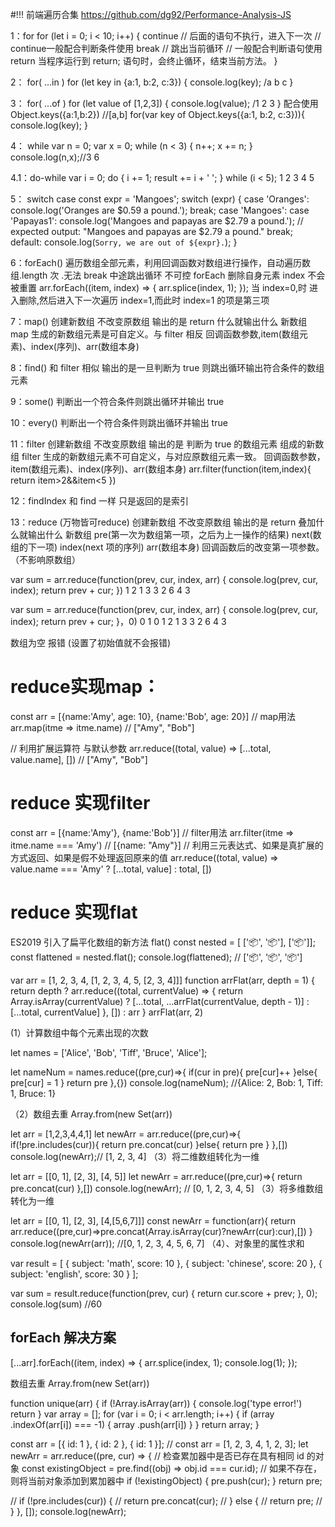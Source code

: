 #!!! 前端遍历合集
https://github.com/dg92/Performance-Analysis-JS

1：for
for (let i = 0; i < 10; i++) {
    continue // 后面的语句不执行，进入下一次 //  continue一般配合判断条件使用
    break // 跳出当前循环 // 一般配合判断语句使用
    return 当程序运行到 return; 语句时，会终止循环，结束当前方法。
}

2： for( ...in )
for (let key in {a:1, b:2, c:3}) {
console.log(key); /a b c
}

3： for( ...of )
for (let value of [1,2,3]) {
console.log(value); /1 2 3
}
配合使用 Object.keys({a:1,b:2}) //[a,b]
for(var key of Object.keys({a:1, b:2, c:3})){
console.log(key);
}

4： while
var n = 0;
var x = 0;
while (n < 3) {
n++;
x += n;
}
console.log(n,x);//3 6

4.1：do-while
var i = 0;
do {
i += 1;
result += i + ' ';
} while (i < 5); 1 2 3 4 5

5： switch case
const expr = 'Mangoes';
switch (expr) {
case 'Oranges':
console.log('Oranges are $0.59 a pound.');
break;
case 'Mangoes':
case 'Papayas1':
console.log('Mangoes and papayas are $2.79 a pound.');
// expected output: "Mangoes and papayas are $2.79 a pound."
break;
default:
console.log(`Sorry, we are out of ${expr}.`);
}

6：forEach()
遍历数组全部元素，利用回调函数对数组进行操作，自动遍历数组.length 次 .无法 break 中途跳出循环 不可控
forEach 删除自身元素 index 不会被重置
arr.forEach((item, index) => {
arr.splice(index, 1);
}); 当 index=0,时 进入删除,然后进入下一次遍历 index=1,而此时 index=1 的项是第三项

7：map()
创建新数组 不改变原数组 输出的是 return 什么就输出什么 新数组
map 生成的新数组元素是可自定义。与 filter 相反
回调函数参数,item(数组元素)、index(序列)、arr(数组本身)

8：find()
和 filter 相似 输出的是一旦判断为 true 则跳出循环输出符合条件的数组元素

9：some()
判断出一个符合条件则跳出循环并输出 true

10：every()
判断出一个符合条件则跳出循环并输出 true

11：filter
创建新数组 不改变原数组 输出的是 判断为 true 的数组元素 组成的新数组
filter 生成的新数组元素不可自定义，与对应原数组元素一致。
回调函数参数，item(数组元素)、index(序列)、arr(数组本身)
arr.filter(function(item,index){ return item>2&&item<5 })

12：findIndex 和 find 一样 只是返回的是索引

13：reduce (万物皆可reduce)
创建新数组 不改变原数组 输出的是 return 叠加什么就输出什么 新数组
pre(第一次为数组第一项，之后为上一操作的结果)
next(数组的下一项)
index(next 项的序列)
arr(数组本身)
回调函数后的改变第一项参数。（不影响原数组）

var sum = arr.reduce(function(prev, cur, index, arr) {
console.log(prev, cur, index);
return prev + cur;
})
1 2 1
3 3 2
6 4 3

var sum = arr.reduce(function(prev, cur, index, arr) {
console.log(prev, cur, index);
return prev + cur;
}，0)
0 1 0
1 2 1
3 3 2
6 4 3

数组为空 报错 (设置了初始值就不会报错)


# reduce实现map：
const arr = [{name:'Amy', age: 10}, {name:'Bob', age: 20}]
// map用法
arr.map(itme => itme.name) // ["Amy", "Bob"]

// 利用扩展运算符 与默认参数
arr.reduce((total, value) => [...total, value.name], [])
// ["Amy", "Bob"] 


# reduce 实现filter
const arr = [{name:'Amy'}, {name:'Bob'}]
// filter用法
arr.filter(itme => itme.name === 'Amy')
// [{name: "Amy"}]
// 利用三元表达式、如果是真扩展的方式返回、如果是假不处理返回原来的值
arr.reduce((total, value) => value.name === 'Amy' ? [...total, value] : total, []) 

# reduce 实现flat
ES2019 引入了扁平化数组的新方法 flat()
const nested = [ ['📦', '📦'], ['📦']];
const flattened = nested.flat();
console.log(flattened);
// ['📦', '📦', '📦']

var arr = [1, 2, 3, 4, [1, 2, 3, 4, 5, [2, 3, 4]]]
function arrFlat(arr, depth = 1) {
  return depth 
    ? arr.reduce((total, currentValue) => {
      return Array.isArray(currentValue) ? [...total, ...arrFlat(currentValue, depth - 1)] : [...total, currentValue]
    }, []) 
    : arr
}
arrFlat(arr, 2)

(1）计算数组中每个元素出现的次数

let names = ['Alice', 'Bob', 'Tiff', 'Bruce', 'Alice'];

let nameNum = names.reduce((pre,cur)=>{
if(cur in pre){
pre[cur]++
}else{
pre[cur] = 1
}
return pre
},{})
console.log(nameNum); //{Alice: 2, Bob: 1, Tiff: 1, Bruce: 1}

（2）数组去重
Array.from(new Set(arr))

let arr = [1,2,3,4,4,1]
let newArr = arr.reduce((pre,cur)=>{
if(!pre.includes(cur)){
return pre.concat(cur)
}else{
return pre
}
},[])
console.log(newArr);// [1, 2, 3, 4]
（3）将二维数组转化为一维

let arr = [[0, 1], [2, 3], [4, 5]]
let newArr = arr.reduce((pre,cur)=>{
return pre.concat(cur)
},[])
console.log(newArr); // [0, 1, 2, 3, 4, 5]
（3）将多维数组转化为一维

let arr = [[0, 1], [2, 3], [4,[5,6,7]]]
const newArr = function(arr){
return arr.reduce((pre,cur)=>pre.concat(Array.isArray(cur)?newArr(cur):cur),[])
}
console.log(newArr(arr)); //[0, 1, 2, 3, 4, 5, 6, 7]
（4）、对象里的属性求和

var result = [
{
subject: 'math',
score: 10
},
{
subject: 'chinese',
score: 20
},
{
subject: 'english',
score: 30
}
];

var sum = result.reduce(function(prev, cur) {
return cur.score + prev;
}, 0);
console.log(sum) //60

## forEach 解决方案

[...arr].forEach((item, index) => {
arr.splice(index, 1);
console.log(1);
});







<!-- 拓展 -->
数组去重
Array.from(new Set(arr))


function unique(arr) {
    if (!Array.isArray(arr)) {
        console.log('type error!')
        return
    }
    var array = [];
    for (var i = 0; i < arr.length; i++) {
        if (array .indexOf(arr[i]) === -1) {
            array .push(arr[i])
        }
    }
    return array;
}

const arr = [{ id: 1 }, { id: 2 }, { id: 1 }];
// const arr = [1, 2, 3, 4, 1, 2, 3];
let newArr = arr.reduce((pre, cur) => {
  // 检查累加器中是否已存在具有相同 id 的对象
  const existingObject = pre.find((obj) => obj.id === cur.id);
  // 如果不存在，则将当前对象添加到累加器中
  if (!existingObject) {
    pre.push(cur);
  }
  return pre;

  //   if (!pre.includes(cur)) {
  //     return pre.concat(cur);
  //   } else {
  //     return pre;
  //   }
}, []);
console.log(newArr);